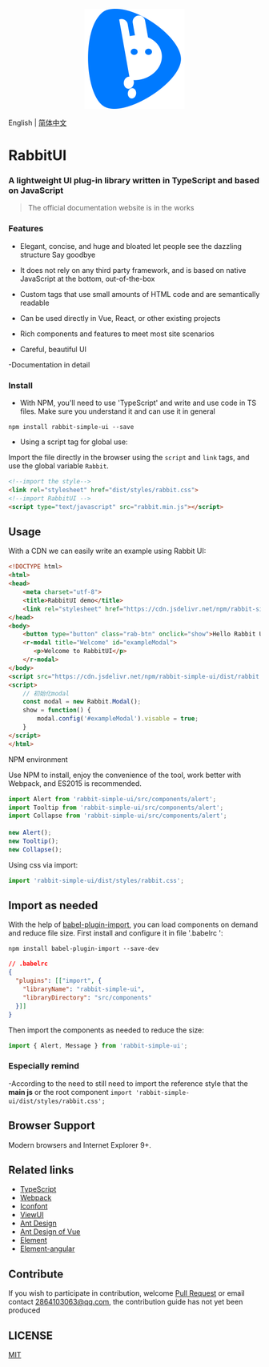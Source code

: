 <p align="center">
    <a href="https://github.com/niu-grandpa/rabbit-ui">
        <img width="200" src="./assets/logo.svg">
    </a>
</p>

English | [简体中文](./README.md)

<h1>
RabbitUI
    <h3>A lightweight UI plug-in library written in TypeScript and based on JavaScript</h3>
</h1>


> The official documentation website is in the works

### Features

- Elegant, concise, and huge and bloated let people see the dazzling structure Say goodbye

- It does not rely on any third party framework, and is based on native JavaScript at the bottom, out-of-the-box

- Custom tags that use small amounts of HTML code and are semantically readable

- Can be used directly in Vue, React, or other existing projects

- Rich components and features to meet most site scenarios

- Careful, beautiful UI

-Documentation in detail

### Install

- With NPM, you'll need to use 'TypeScript' and write and use code in TS files. Make sure you understand it and can use it in general

```text
npm install rabbit-simple-ui --save
```

- Using a script tag for global use:

Import the file directly in the browser using the `script` and `link` tags, and use the global variable `Rabbit`.

```html
<!--import the style-->
<link rel="stylesheet" href="dist/styles/rabbit.css">
<!--import RabbitUI -->
<script type="text/javascript" src="rabbit.min.js"></script>
```

## Usage

With a CDN we can easily write an example using Rabbit UI:

```html
<!DOCTYPE html>
<html>
<head>
    <meta charset="utf-8">
    <title>RabbitUI demo</title>
    <link rel="stylesheet" href="https://cdn.jsdelivr.net/npm/rabbit-simple-ui/dist/styles/rabbit.css">
</head>
<body>
    <button type="button" class="rab-btn" onclick="show">Hello Rabbit UI</button>
    <r-modal title="Welcome" id="exampleModal">
       <p>Welcome to RabbitUI</p>
    </r-modal>
</body>
<script src="https://cdn.jsdelivr.net/npm/rabbit-simple-ui/dist/rabbit.min.js"></script>
<script>
    // 初始化modal
    const modal = new Rabbit.Modal();
    show = function() {
        modal.config('#exampleModal').visable = true;  
    }
</script>
</html>
```

NPM environment

Use NPM to install, enjoy the convenience of the tool, work better with Webpack, and ES2015 is recommended.

```js
import Alert from 'rabbit-simple-ui/src/components/alert';
import Tooltip from 'rabbit-simple-ui/src/components/alert';
import Collapse from 'rabbit-simple-ui/src/components/alert';

new Alert();   
new Tooltip();
new Collapse();  
```

Using css via import:

```js
import 'rabbit-simple-ui/dist/styles/rabbit.css';
```

## Import as needed

With the help of [babel-plugin-import](https://github.com/ant-design/babel-plugin-import), you can load components on demand and reduce file size. First install and configure it in file '.babelrc ':

```text
npm install babel-plugin-import --save-dev
```

```json
// .babelrc
{
  "plugins": [["import", {
    "libraryName": "rabbit-simple-ui",
    "libraryDirectory": "src/components"
  }]]
}
```

Then import the components as needed to reduce the size:

```js
import { Alert, Message } from 'rabbit-simple-ui';
```

### Especially remind

-According to the need to still need to import the reference style that the **main js** or the root component `import 'rabbit-simple-ui/dist/styles/rabbit.css';`

## Browser Support

Modern browsers and Internet Explorer 9+.

## Related links

- [TypeScript](https://www.tslang.cn/)
- [Webpack](http://webpack.github.io/)
- [Iconfont](https://www.iconfont.cn/)
- [ViewUI](https://www.iviewui.com/)
- [Ant Design](https://ant.design/index-cn)
- [Ant Design of Vue](https://2x.antdv.com/docs/vue/introduce-cn/)
- [Element](https://element.eleme.cn/)
- [Element-angular](https://element-angular.faas.ele.me/guide/install)

## Contribute

If you wish to participate in contribution, welcome [Pull Request](https://github.com/vueComponent/ant-design-vue/pulls) or email contact 2864103063@qq.com, the contribution guide has not yet been produced

## LICENSE

[MIT](https://github.com/niu-grandpa/RabbitUI/blob/master/LICENSE)